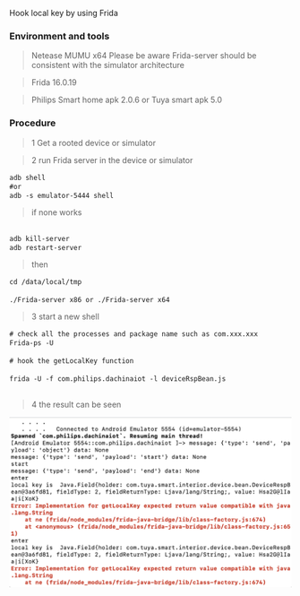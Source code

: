 Hook local key by using Frida


### Environment and tools

> Netease MUMU x64
> Please be aware Frida-server should be consistent with the simulator architecture

> Frida 16.0.19

> Philips Smart home apk 2.0.6  or Tuya smart apk 5.0 


### Procedure

> 1 Get a rooted device or simulator

> 2 run Frida server in the device or simulator


```
adb shell
#or 
adb -s emulator-5444 shell
```
> if none works

```

adb kill-server
adb restart-server

```
> then


```
cd /data/local/tmp

./Frida-server x86 or ./Frida-server x64
```

> 3 start a new shell

```
# check all the processes and package name such as com.xxx.xxx
Frida-ps -U

# hook the getLocalKey function

frida -U -f com.philips.dachinaiot -l deviceRspBean.js
 
```

> 4 the result can be seen

![hooked localkey](https://github.com/TheodoreDean/KeepEdgeForCoding/blob/master/Units/027_hookLocalkey/philips%20app%20hook%20local%20key.png)





